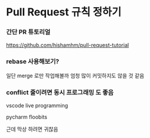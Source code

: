 # Pull Request  규칙 정하기

### 간단 PR 튜토리얼

https://github.com/hishamhm/pull-request-tutorial



### rebase 사용해보기?

일단 merge 로만 작업해볼까 엄청 많이 커밋하지도 않을 것 같음



### conflict 줄이려면 동시 프로그래밍 도 좋음

vscode live programming

pycharm floobits 

근데 막상 하려면 귀찮음

